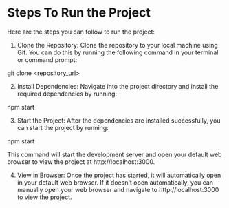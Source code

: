 # Steps To Run the Project


Here are the steps you can follow to run the project:
1. Clone the Repository:
Clone the repository to your local machine using Git. You can do this by running the following command in your terminal or command prompt:

git clone <repository_url>

2. Install Dependencies:
Navigate into the project directory and install the required dependencies by running:

npm start

3. Start the Project:
After the dependencies are installed successfully, you can start the project by running:

npm start

This command will start the development server and open your default web browser to view the project at http://localhost:3000.

4. View in Browser:
Once the project has started, it will automatically open in your default web browser. If it doesn't open automatically, you can manually open your web browser and navigate to http://localhost:3000 to view the project.

